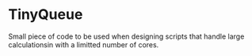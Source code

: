 # TinyQueue

Small piece of code to be used when designing scripts that handle large calculationsin with a limitted number of cores.
